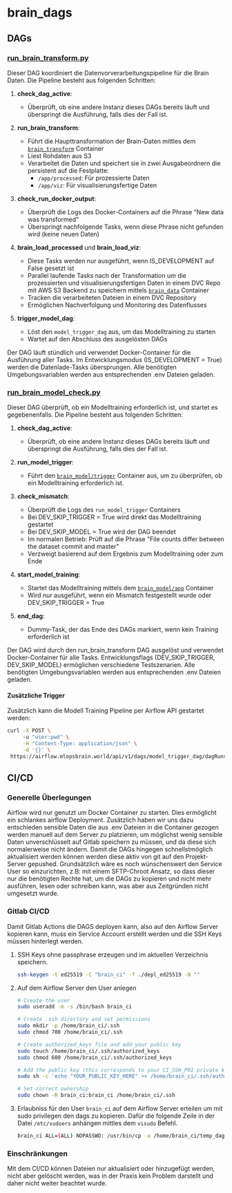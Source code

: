 # brain_dags
## DAGs
### [run_brain_transform.py](run_brain_transform.py)
Dieser DAG koordiniert die Datenvorverarbeitungspipeline für die Brain Daten. Die Pipeline besteht aus folgenden Schritten:

1. **check_dag_active**:
   - Überprüft, ob eine andere Instanz dieses DAGs bereits läuft und überspringt die Ausführung, falls dies der Fall ist.

2. **run_brain_transform**: 
   - Führt die Haupttransformation der Brain-Daten mittles dem [`brain_transform`](https://code.fbi.h-da.de/mlops-brain/brain_transform/container_registry/3006) Container
   - Liest Rohdaten aus S3
   - Verarbeitet die Daten und speichert sie in zwei Ausgabeordnern die persistent auf die Festplatte:
     - `/app/processed`: Für prozessierte Daten
     - `/app/viz`: Für visualisierungsfertige Daten

3. **check_run_docker_output**:
   - Überprüft die Logs des Docker-Containers auf die Phrase "New data was transformed"
   - Überspringt nachfolgende Tasks, wenn diese Phrase nicht gefunden wird (keine neuen Daten)

4. **brain_load_processed** und **brain_load_viz**:
   - Diese Tasks werden nur ausgeführt, wenn IS_DEVELOPMENT auf False gesetzt ist
   - Parallel laufende Tasks nach der Transformation um die prozessierten und visualisierungsfertigen Daten in einem DVC Repo mit AWS S3 Backend zu speichern mittels [`brain_data`](https://code.fbi.h-da.de/mlops-brain/brain_data/container_registry/2929) Container
   - Tracken die verarbeiteten Dateien in einem DVC Repository
   - Ermöglichen Nachverfolgung und Monitoring des Datenflusses

5. **trigger_model_dag**:
   - Löst den `model_trigger_dag` aus, um das Modelltraining zu starten
   - Wartet auf den Abschluss des ausgelösten DAGs

Der DAG läuft stündlich und verwendet Docker-Container für die Ausführung aller Tasks.
Im Entwicklungsmodus (IS_DEVELOPMENT = True) werden die Datenlade-Tasks übersprungen.
Alle benötigten Umgebungsvariablen werden aus entsprechenden .env Dateien geladen.

### [run_brain_model_check.py](run_brain_model_check.py)
Dieser DAG überprüft, ob ein Modelltraining erforderlich ist, und startet es gegebenenfalls. Die Pipeline besteht aus folgenden Schritten:

1. **check_dag_active**:
   - Überprüft, ob eine andere Instanz dieses DAGs bereits läuft und überspringt die Ausführung, falls dies der Fall ist.

2. **run_model_trigger**:
   - Führt den [`brain_model/trigger`](https://code.fbi.h-da.de/mlops-brain/brain_model) Container aus, um zu überprüfen, ob ein Modelltraining erforderlich ist.

3. **check_mismatch**:
   - Überprüft die Logs des `run_model_trigger` Containers
   - Bei DEV_SKIP_TRIGGER = True wird direkt das Modelltraining gestartet
   - Bei DEV_SKIP_MODEL = True wird der DAG beendet
   - Im normalen Betrieb: Prüft auf die Phrase "File counts differ between the dataset commit and master"
   - Verzweigt basierend auf dem Ergebnis zum Modelltraining oder zum Ende

4. **start_model_training**:
   - Startet das Modelltraining mittels dem [`brain_model/app`](https://code.fbi.h-da.de/mlops-brain/brain_model) Container
   - Wird nur ausgeführt, wenn ein Mismatch festgestellt wurde oder DEV_SKIP_TRIGGER = True

5. **end_dag**:
   - Dummy-Task, der das Ende des DAGs markiert, wenn kein Training erforderlich ist

Der DAG wird durch den run_brain_transform DAG ausgelöst und verwendet Docker-Container für alle Tasks.
Entwicklungsflags (DEV_SKIP_TRIGGER, DEV_SKIP_MODEL) ermöglichen verschiedene Testszenarien.
Alle benötigten Umgebungsvariablen werden aus entsprechenden .env Dateien geladen.

#### Zusätzliche Trigger
Zusätzlich kann die Modell Training Pipeline per Airflow API gestartet werden:
```bash
curl -X POST \                                          
     -u "user:pwd" \
     -H "Content-Type: application/json" \
     -d '{}' \
 https://airflow.mlopsbrain.world/api/v1/dags/model_trigger_dag/dagRuns
```

## CI/CD
### Generelle Überlegungen
Airflow wird nur genutzt um Docker Container zu starten.
Dies ermöglicht ein schlankes airflow Deployment.
Zusätzlich haben wir uns dazu entschieden sensible Daten die aus .env Dateien in die Container gezogen werden manuell auf dem Server zu platzieren, um möglichst wenig sensible Daten unverschlüsselt auf Gitlab speichern zu müssen, und da diese sich normalerweise nicht ändern.
Damit die DAGs hingegen schnellstmöglich aktualisiert werden können werden diese aktiv von git auf den Projekt-Server gepushed.
Grundsätzlich wäre es noch wünschenswert den Service User so einzurichten, z.B: mit einem SFTP-Chroot Ansatz, so dass dieser nur die benötigten Rechte hat, um die DAGs zu kopieren und nicht mehr ausführen, lesen oder schreiben kann, was aber aus Zeitgründen nicht umgesetzt wurde.

### Gitlab CI/CD
Damit Gitlab Actions die DAGS deployen kann, also auf den Airflow Server kopieren kann, muss ein Service Account erstellt werden und die SSH Keys müssen hinterlegt werden.

1. SSH Keys ohne passphrase erzeugen und im aktuellen Verzeichnis speichern. 
    ```bash 
    ssh-keygen -t ed25519 -C "brain_ci" -f ./depl_ed25519 -N ""
    ```
2. Auf dem Airflow Server den User anlegen
    ```bash
    # Create the user
    sudo useradd -m -s /bin/bash brain_ci

    # Create .ssh directory and set permissions
    sudo mkdir -p /home/brain_ci/.ssh
    sudo chmod 700 /home/brain_ci/.ssh

    # Create authorized_keys file and add your public key
    sudo touch /home/brain_ci/.ssh/authorized_keys
    sudo chmod 600 /home/brain_ci/.ssh/authorized_keys

    # Add the public key (this corresponds to your CI_SSH_PRI private key)
    sudo sh -c 'echo "YOUR_PUBLIC_KEY_HERE" >> /home/brain_ci/.ssh/authorized_keys'

    # Set correct ownership
    sudo chown -R brain_ci:brain_ci /home/brain_ci/.ssh
    ```
3. Erlaubniss für den User `brain_ci` auf dem Airflow Server erteilen um mit sudo privilegen den dags zu kopieren. Dafür die folgende Zeile in der Datei `/etc/sudoers` anhängen mittles dem `visudo` Befehl.
    ```bash
    brain_ci ALL=(ALL) NOPASSWD: /usr/bin/cp -a /home/brain_ci/temp_dags/* /services/brain_infrastructure/airflow2/dags/
    ```



### Einschränkungen
Mit dem CI/CD können Dateien nur aktualisiert oder hinzugefügt werden, nicht aber gelöscht werden, was in der Praxis kein Problem darstellt und daher nicht weiter beachtet wurde.